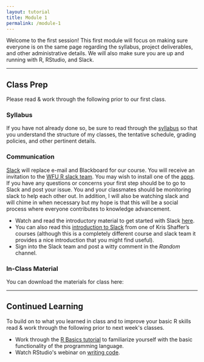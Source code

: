 ```yaml
---
layout: tutorial
title: Module 1
permalink: /module-1
---
```


Welcome to the first session! This first module will focus on making sure everyone is on the same page regarding the syllabus, project deliverables, and other administrative details.  We will also make sure you are up and running with R, RStudio, and Slack.

<hr>


## Class Prep

Please read & work through the following prior to our first class. 

### Syllabus

If you have not already done so, be sure to read through the [syllabus](ban6003) so that you understand the structure of my classes, the tentative schedule, grading policies, and other pertinent details.

### Communication

[Slack](https://slack.com/) will replace e-mail and Blackboard for our course. You will receive an invitation to the [WFU R slack team](https://wfu-r.slack.com/). You may wish to install one of the [apps](https://slack.com/downloads/osx). If you have any questions or concerns your first step should be to go to Slack and post your issue.  You and your classmates should be monitoring slack to help each other out. In addition, I will also be watching slack and will chime in when necessary but my hope is that this will be a social process where everyone contributes to knowledge advancement.

- Watch and read the introductory material to get started with Slack [here](https://slack.com/is).
- You can also read this [introduction to Slack](https://vimeo.com/133692325) from one of Kris Shaffer’s courses (although this is a completely different course and slack team it provides a nice introduction that you might find useful). 
- Sign into the Slack team and post a witty comment in the *Random* channel.

### In-Class Material

You can download the materials for class here: &nbsp; <a href="http://bit.ly/2sML2Qn" style="color:black;"><i class="fa fa-cloud-download" style="font-size:1em"></i></a>

<hr>

## Continued Learning 

To build on to what you learned in class and to improve your basic R skills read & work through the following prior to next week's classes. 

- Work through the [R Basics tutorial](basics) to familiarize yourself with the basic functionality of the programming language.
- Watch RStudio's webinar on [writing code](https://www.rstudio.com/resources/webinars/rstudio-essentials-webinar-series-part-1/).

